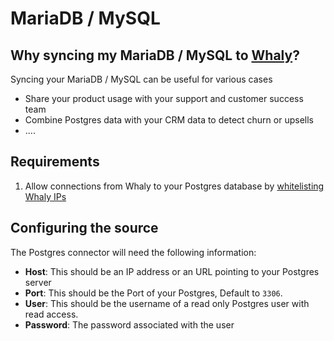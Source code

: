 # MariaDB / MySQL

## **Why syncing my MariaDB / MySQL to** [**Whaly**](https://whaly.io)**?**

Syncing your MariaDB / MySQL can be useful for various cases

* Share your product usage with your support and customer success team
* Combine Postgres data with your CRM data to detect churn or upsells
* ....

## Requirements

1. Allow connections from Whaly to your Postgres database by [whitelisting Whaly IPs](../../../sources/whitelisting-whaly-ips.md)

## Configuring the source

The Postgres connector will need the following information:

* **Host**: This should be an IP address or an URL pointing to your Postgres server
* **Port**: This should be the Port of your Postgres, Default to `3306`.
* **User**: This should be the username of a read only Postgres user with read access.
* **Password**: The password associated with the user
